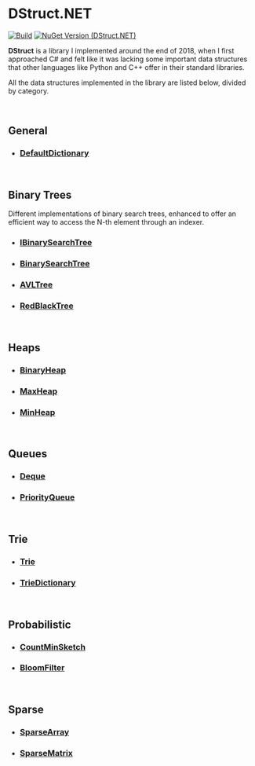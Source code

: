 # DStruct.NET

[![Build](https://github.com/sephirothx/DStruct.NET/workflows/.NET%20Core/badge.svg)](https://github.com/sephirothx/DStruct.NET/actions?query=workflow%3A%22.NET+Core%22)
[![NuGet Version (DStruct.NET)](https://img.shields.io/nuget/v/DStruct.NET.svg?style=flat-square)](https://www.nuget.org/packages/DStruct.NET/)

**DStruct** is a library I implemented around the end of 2018, when I first approached C# and felt like it was lacking some important data structures that other languages like Python and C++ offer in their standard libraries.

All the data structures implemented in the library are listed below, divided by category.

<br>

## General

- ### [DefaultDictionary](docs/DefaultDictionary.md)

<br>

## Binary Trees

Different implementations of binary search trees, enhanced to offer an efficient way to access the N-th element through an indexer.


- ### [IBinarySearchTree](docs/BinaryTrees/IBinarySearchTree.md)

- ### [BinarySearchTree](docs/BinaryTrees/BinarySearchTree.md)

- ### [AVLTree](docs/BinaryTrees/AVLTree.md)

- ### [RedBlackTree](docs/BinaryTrees/RedBlackTree.md)

<br>

## Heaps

- ### [BinaryHeap](docs/Heaps/BinaryHeap.md)

- ### [MaxHeap](docs/Heaps/MaxHeap.md)

- ### [MinHeap](docs/Heaps/MinHeap.md)

<br>

## Queues

- ### [Deque](docs/Queues/Deque.md)

- ### [PriorityQueue](docs/Queues/PriorityQueue.md)

<br>

## Trie

- ### [Trie](docs/Trie/Trie.md)

- ### [TrieDictionary](docs/Trie/TrieDictionary.md)

<br>

## Probabilistic

- ### [CountMinSketch](docs/Probabilistic/CountMinSketch.md)

- ### [BloomFilter](docs/Probabilistic/BloomFilter.md)

<br>

## Sparse

- ### [SparseArray](docs/Sparse/SparseArray.md)

- ### [SparseMatrix](docs/Sparse/SparseMatrix.md)
